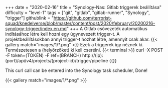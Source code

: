 +++
date = "2020-02-16"
title = "Synology-Nas: Gitlab triggerek beállítása"
difficulty = "level-1"
tags = ["git", "gitlab", "gitlab-runner", "Synology", "trigger"]
githublink = "https://github.com/terrorist-squad/knedelverse/blob/master/content/post/2020/february/20200216-synology-trigger/index.en.md"
+++
A Gitlab csővezeték automatikus indításához létre kell hozni egy úgynevezett trigger-t. A projektbeállításokban annyi trigger-t hozhat létre, amennyit csak akar.
{{< gallery match="images/1/*.png" >}}
Ezek a triggerek így néznek ki. Természetesen a (helyőrzőket) ki kell cserélni.
{{< terminal >}}
curl -X POST -F token=(TOKEN) -F ref=(BRANCH) http://(ip):(port)/api/v4/projects/(project-id)/trigger/pipeline
{{</terminal >}}

This curl call can be entered into the Synology task scheduler, Done!

{{< gallery match="images/1/*.png" >}}